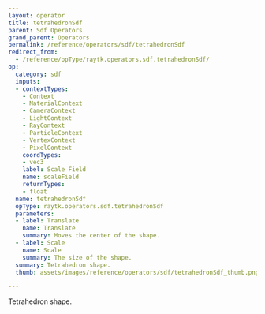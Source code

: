 ```yaml
---
layout: operator
title: tetrahedronSdf
parent: Sdf Operators
grand_parent: Operators
permalink: /reference/operators/sdf/tetrahedronSdf
redirect_from:
  - /reference/opType/raytk.operators.sdf.tetrahedronSdf/
op:
  category: sdf
  inputs:
  - contextTypes:
    - Context
    - MaterialContext
    - CameraContext
    - LightContext
    - RayContext
    - ParticleContext
    - VertexContext
    - PixelContext
    coordTypes:
    - vec3
    label: Scale Field
    name: scaleField
    returnTypes:
    - float
  name: tetrahedronSdf
  opType: raytk.operators.sdf.tetrahedronSdf
  parameters:
  - label: Translate
    name: Translate
    summary: Moves the center of the shape.
  - label: Scale
    name: Scale
    summary: The size of the shape.
  summary: Tetrahedron shape.
  thumb: assets/images/reference/operators/sdf/tetrahedronSdf_thumb.png

---
```



Tetrahedron shape.
